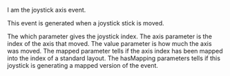I am the  joystick axis event.

This event is generated when a joystick stick is moved.

The which parameter gives the joystick index.
The axis parameter is the index of the axis that moved.
The value parameter is how much the axis was moved.
The mapped parameter tells if the axis index has been mapped into the index of a standard layout.
The hasMapping parameters tells if this joystick is generating a mapped version of the event.